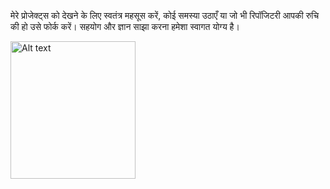 मेरे प्रोजेक्ट्स को देखने के लिए स्वतंत्र महसूस करें, कोई समस्या उठाएँ या जो भी रिपॉजिटरी आपकी रुचि की हो उसे फोर्क करें। सहयोग और ज्ञान साझा करना हमेशा स्वागत योग्य है।

<img src="https://media1.tenor.com/m/4hDjzVdBZdgAAAAC/fortnite-pink.gif" alt="Alt text" width="200" height="220"/>
